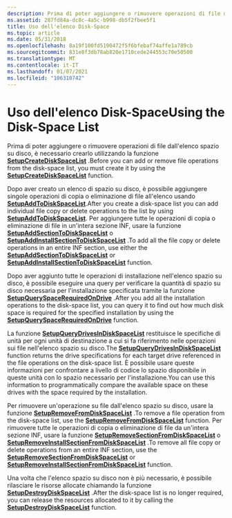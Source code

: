 ```yaml
---
description: Prima di poter aggiungere o rimuovere operazioni di file dall'elenco spazio su disco, è necessario crearlo utilizzando la funzione SetupCreateDiskSpaceList.
ms.assetid: 287fd84a-dc8c-4a5c-b998-db5f2fbee5f1
title: Uso dell'elenco Disk-Space
ms.topic: article
ms.date: 05/31/2018
ms.openlocfilehash: 8a19f100fd5190472f5f6bfebaf74affe1a789cb
ms.sourcegitcommit: 831e8f3db78ab820e1710cede244553c70e50500
ms.translationtype: MT
ms.contentlocale: it-IT
ms.lasthandoff: 01/07/2021
ms.locfileid: "106310742"
---
```

# <a name="using-the-disk-space-list"></a><span data-ttu-id="977cd-103">Uso dell'elenco Disk-Space</span><span class="sxs-lookup"><span data-stu-id="977cd-103">Using the Disk-Space List</span></span>

<span data-ttu-id="977cd-104">Prima di poter aggiungere o rimuovere operazioni di file dall'elenco spazio su disco, è necessario crearlo utilizzando la funzione [**SetupCreateDiskSpaceList**](/windows/desktop/api/Setupapi/nf-setupapi-setupcreatediskspacelista) .</span><span class="sxs-lookup"><span data-stu-id="977cd-104">Before you can add or remove file operations from the disk-space list, you must create it by using the [**SetupCreateDiskSpaceList**](/windows/desktop/api/Setupapi/nf-setupapi-setupcreatediskspacelista) function.</span></span>

<span data-ttu-id="977cd-105">Dopo aver creato un elenco di spazio su disco, è possibile aggiungere singole operazioni di copia o eliminazione di file all'elenco usando [**SetupAddToDiskSpaceList**](/windows/desktop/api/Setupapi/nf-setupapi-setupaddtodiskspacelista).</span><span class="sxs-lookup"><span data-stu-id="977cd-105">After you create a disk-space list you can add individual file copy or delete operations to the list by using [**SetupAddToDiskSpaceList**](/windows/desktop/api/Setupapi/nf-setupapi-setupaddtodiskspacelista).</span></span> <span data-ttu-id="977cd-106">Per aggiungere tutte le operazioni di copia o eliminazione di file in un'intera sezione INF, usare la funzione [**SetupAddSectionToDiskSpaceList**](/windows/desktop/api/Setupapi/nf-setupapi-setupaddsectiontodiskspacelista) o [**SetupAddInstallSectionToDiskSpaceList**](/windows/desktop/api/Setupapi/nf-setupapi-setupaddinstallsectiontodiskspacelista) .</span><span class="sxs-lookup"><span data-stu-id="977cd-106">To add all the file copy or delete operations in an entire INF section, use either the [**SetupAddSectionToDiskSpaceList**](/windows/desktop/api/Setupapi/nf-setupapi-setupaddsectiontodiskspacelista) or [**SetupAddInstallSectionToDiskSpaceList**](/windows/desktop/api/Setupapi/nf-setupapi-setupaddinstallsectiontodiskspacelista) function.</span></span>

<span data-ttu-id="977cd-107">Dopo aver aggiunto tutte le operazioni di installazione nell'elenco spazio su disco, è possibile eseguire una query per verificare la quantità di spazio su disco necessaria per l'installazione specificata tramite la funzione [**SetupQuerySpaceRequiredOnDrive**](/windows/desktop/api/Setupapi/nf-setupapi-setupqueryspacerequiredondrivea) .</span><span class="sxs-lookup"><span data-stu-id="977cd-107">After you add all the installation operations to the disk-space list, you can query it to find out how much disk space is required for the specified installation by using the [**SetupQuerySpaceRequiredOnDrive**](/windows/desktop/api/Setupapi/nf-setupapi-setupqueryspacerequiredondrivea) function.</span></span>

<span data-ttu-id="977cd-108">La funzione [**SetupQueryDrivesInDiskSpaceList**](/windows/desktop/api/Setupapi/nf-setupapi-setupquerydrivesindiskspacelista) restituisce le specifiche di unità per ogni unità di destinazione a cui si fa riferimento nelle operazioni sui file nell'elenco spazio su disco.</span><span class="sxs-lookup"><span data-stu-id="977cd-108">The [**SetupQueryDrivesInDiskSpaceList**](/windows/desktop/api/Setupapi/nf-setupapi-setupquerydrivesindiskspacelista) function returns the drive specifications for each target drive referenced in the file operations on the disk-space list.</span></span> <span data-ttu-id="977cd-109">È possibile usare queste informazioni per confrontare a livello di codice lo spazio disponibile in queste unità con lo spazio necessario per l'installazione.</span><span class="sxs-lookup"><span data-stu-id="977cd-109">You can use this information to programmatically compare the available space on these drives with the space required by the installation.</span></span>

<span data-ttu-id="977cd-110">Per rimuovere un'operazione su file dall'elenco spazio su disco, usare la funzione [**SetupRemoveFromDiskSpaceList**](/windows/desktop/api/Setupapi/nf-setupapi-setupremovefromdiskspacelista) .</span><span class="sxs-lookup"><span data-stu-id="977cd-110">To remove a file operation from the disk-space list, use the [**SetupRemoveFromDiskSpaceList**](/windows/desktop/api/Setupapi/nf-setupapi-setupremovefromdiskspacelista) function.</span></span> <span data-ttu-id="977cd-111">Per rimuovere tutte le operazioni di copia o eliminazione di file da un'intera sezione INF, usare la funzione [**SetupRemoveSectionFromDiskSpaceList**](/windows/desktop/api/Setupapi/nf-setupapi-setupremovesectionfromdiskspacelista) o [**SetupRemoveInstallSectionFromDiskSpaceList**](/windows/desktop/api/Setupapi/nf-setupapi-setupremoveinstallsectionfromdiskspacelista) .</span><span class="sxs-lookup"><span data-stu-id="977cd-111">To remove all file copy or delete operations from an entire INF section, use the [**SetupRemoveSectionFromDiskSpaceList**](/windows/desktop/api/Setupapi/nf-setupapi-setupremovesectionfromdiskspacelista) or [**SetupRemoveInstallSectionFromDiskSpaceList**](/windows/desktop/api/Setupapi/nf-setupapi-setupremoveinstallsectionfromdiskspacelista) function.</span></span>

<span data-ttu-id="977cd-112">Una volta che l'elenco spazio su disco non è più necessario, è possibile rilasciare le risorse allocate chiamando la funzione [**SetupDestroyDiskSpaceList**](/windows/desktop/api/Setupapi/nf-setupapi-setupdestroydiskspacelist) .</span><span class="sxs-lookup"><span data-stu-id="977cd-112">After the disk-space list is no longer required, you can release the resources allocated to it by calling the [**SetupDestroyDiskSpaceList**](/windows/desktop/api/Setupapi/nf-setupapi-setupdestroydiskspacelist) function.</span></span>

 

 



